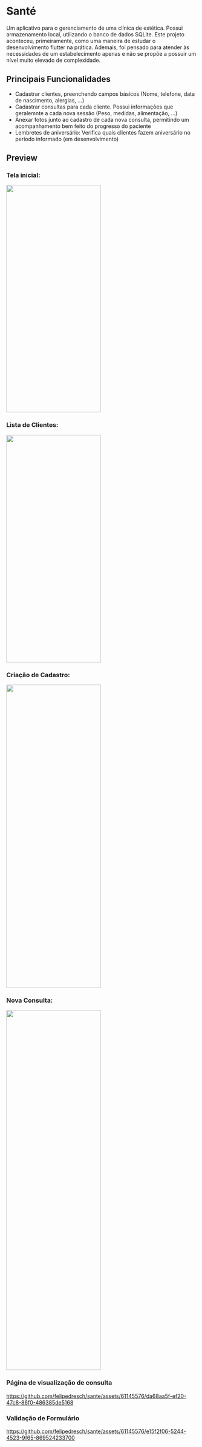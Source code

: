 # Santé

Um aplicativo para o gerenciamento de uma clínica de estética. Possui armazenamento local, utilizando o banco de dados SQLite.
Este projeto aconteceu, primeiramente, como uma maneira de estudar o desenvolvimento flutter na prática. Ademais, foi pensado para atender às necessidades de um estabelecimento apenas e não se propõe a possuir um nível muito elevado de complexidade.

## Principais Funcionalidades

- Cadastrar clientes, preenchendo campos básicos (Nome, telefone, data de nascimento, alergias, ...)
- Cadastrar consultas para cada cliente. Possui informações que geralemnte a cada nova sessão (Peso, medidas, alimentação, ...)
- Anexar fotos junto ao cadastro de cada nova consulta, permitindo um acompanhamento bem feito do progresso do paciente
- Lembretes de aniversário: Verifica quais clientes fazem aniversário no período informado (em desenvolvimento)


## Preview
### Tela inicial:

<img src="https://github.com/felipedresch/sante/assets/61145576/33a185d7-ff48-446a-b812-5e1203a42ab2"  width="250" height="600">

### Lista de Clientes:

<img src="https://github.com/felipedresch/sante/assets/61145576/719c35c2-301d-4b9e-ab25-533e75f5136b"  width="250" height="600">

### Criação de Cadastro:

<img src="https://github.com/felipedresch/sante/assets/61145576/5a2c7896-7979-4021-8063-bb81bc9933a0"  width="250" height="800">

### Nova Consulta:

<img src="https://github.com/felipedresch/sante/assets/61145576/d74a77c8-dd32-439e-b4c3-675813feb3b4"  width="250" height="950">

### Página de visualização de consulta

https://github.com/felipedresch/sante/assets/61145576/da68aa5f-ef20-47c8-86f0-486385de5168

### Validação de Formulário

https://github.com/felipedresch/sante/assets/61145576/e15f2f06-5244-4523-9f65-869524233700





